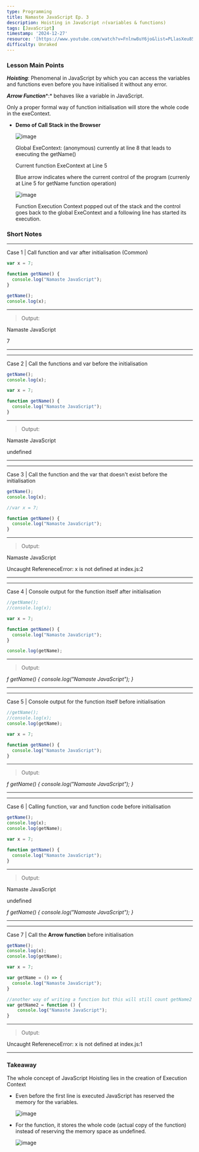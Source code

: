 ```yaml
---
type: Programming
title: Namaste JavaScript Ep. 3
description: Hoisting in JavaScript 🔥(variables & functions)
tags: [JavaScript]
timestamp: '2024-12-27'
resource: '[https://www.youtube.com/watch?v=Fnlnw8uY6jo&list=PLlasXeu85E9cQ32gLCvAvr9vNaUccPVNP&index=4](https://www.youtube.com/watch?v=Fnlnw8uY6jo&list=PLlasXeu85E9cQ32gLCvAvr9vNaUccPVNP&index=4)'
difficulty: Unraked
---
```


### Lesson Main Points

***Hoisting***: Phenomenal in JavaScript by which you can access the variables and functions even before you have initialised it without any error.

***Arrow Function****:* behaves like a variable in JavaScript.

Only a proper formal way of function initialisation will store the whole code in the exeContext.

- **Demo of Call Stack in the Browser**

    ![image](images/getNameExeContext.jpg)

    Global ExeContext: (anonymous) currently at line 8 that leads to executing the getName()

    Current function ExeContext at Line 5

    Blue arrow indicates where the current control of the program (currenly at Line 5 for getName function operation)

    ![image](images/globalExeContext.jpg)

    Function Execution Context popped out of the stack and the control goes back to the global ExeContext and a following line has started its execution.

### Short Notes

---

Case 1 | Call function and var after initialisation (Common)

```javascript
var x = 7;

function getName() {
  console.log("Namaste JavaScript");
}

getName();
console.log(x);
```


---

> Output: 

Namaste JavaScript

7


---

---

Case 2 | Call the functions and var before the initialisation

```javascript
getName();
console.log(x);

var x = 7;

function getName() {
  console.log("Namaste JavaScript");
}
```


---

> Output: 

Namaste JavaScript

undefined


---

---

Case 3 | Call the function and the var that doesn't exist before the initialisation

```javascript
getName();
console.log(x);

//var x = 7;

function getName() {
  console.log("Namaste JavaScript");
}
```


---

> Output: 

Namaste JavaScript

Uncaught RefereneceError: x is not defined at index.js:2


---

---

Case 4 | Console output for the function itself after initialisation

```javascript
//getName();
//console.log(x);

var x = 7; 

function getName() {
  console.log("Namaste JavaScript");
}

console.log(getName);
```


---

> Output: 

*f getName() {
console.log("Namaste JavaScript");
}*


---

---

Case 5 | Console output for the function itself before initialisation

```javascript
//getName();
//console.log(x);
console.log(getName);

var x = 7; 

function getName() {
  console.log("Namaste JavaScript");
}
```


---

> Output: 

*f getName() {
console.log("Namaste JavaScript");
}*


---

---

Case 6 | Calling function, var and function code before initialisation

```javascript
getName();
console.log(x);
console.log(getName);

var x = 7; 

function getName() {
  console.log("Namaste JavaScript");
}
```


---

> Output: 

Namaste JavaScript

undefined

*f getName() {
console.log("Namaste JavaScript");
}*


---

---

Case 7 | Call the **Arrow function** before initialisation

```javascript
getName();
console.log(x);
console.log(getName);

var x = 7; 

var getName = () => {
  console.log("Namaste JavaScript");
}

//another way of writing a function but this will still count getName2 as var
var getName2 = function () {
    console.log("Namaste JavaScript");
}
```


---

> Output: 

Uncaught RefereneceError: x is not defined at index.js:1


---

### Takeaway

The whole concept of JavaScript Hoisting lies in the creation of Execution Context 

- Even before the first line is executed JavaScript has reserved the memory for the variables.

    ![image](images/varReservedStorage.jpg)

- For the function, it stores the whole code (actual copy of the function) instead of reserving the memory space as undefined.

    ![image](images/functionReservedStorage.jpg)
